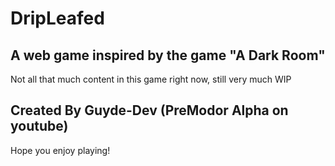 # DripLeafed
## A web game inspired by the game "A Dark Room"
Not all that much content in this game right now, still very much WIP
## Created By Guyde-Dev (PreModor Alpha on youtube)
Hope you enjoy playing!
